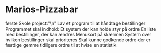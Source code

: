# Marios-Pizzabar

første Skole project:"\n"
Lav et program til at håndtage bestillinger
Programmet skal indhold:
Et system der kan holde styr på ordre
En liste med bestillinger, der kan ændres
Menukort på skærmen
System over hvilken bestillinger skal prioriteres
Skal kunne godkende ordre der er færdige
gemme tidligere ordre til at hvise en statistik
